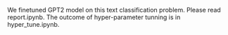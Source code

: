 We finetuned GPT2 model on this text classification problem. Please read report.ipynb. The outcome of hyper-parameter tunning is in hyper_tune.ipynb.
